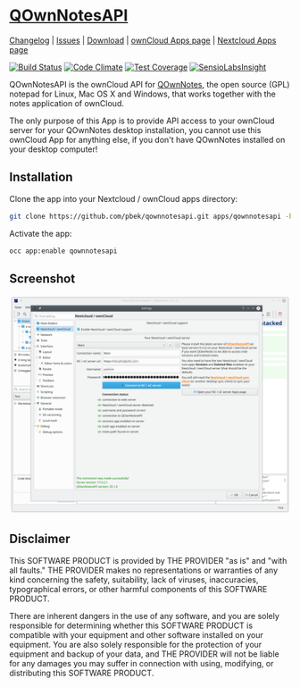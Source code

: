 # [QOwnNotesAPI](http://www.qownnotes.org "QOwnNotes Offical Site") 

[Changelog](https://github.com/pbek/qownnotesapi/blob/develop/CHANGELOG.md) | 
[Issues](https://github.com/pbek/qownnotesapi/issues) | 
[Download](https://github.com/pbek/qownnotesapi/releases) |
[ownCloud Apps page](https://marketplace.owncloud.com/apps/qownnotesapi) |
[Nextcloud Apps page](https://apps.nextcloud.com/apps/qownnotesapi)

[![Build Status](https://travis-ci.org/pbek/qownnotesapi.svg?branch=develop)](https://travis-ci.org/pbek/qownnotesapi)
[![Code Climate](https://codeclimate.com/github/pbek/qownnotesapi/badges/gpa.svg)](https://codeclimate.com/github/pbek/qownnotesapi)
[![Test Coverage](https://codeclimate.com/github/pbek/qownnotesapi/badges/coverage.svg)](https://codeclimate.com/github/pbek/qownnotesapi/coverage)
[![SensioLabsInsight](https://insight.sensiolabs.com/projects/967e5280-358c-48f2-9841-e94a447066f8/mini.png)](https://insight.sensiolabs.com/projects/967e5280-358c-48f2-9841-e94a447066f8)

QOwnNotesAPI is the ownCloud API for [QOwnNotes](http://www.qownnotes.org), the open source (GPL) notepad for Linux, Mac OS X and Windows, that works together with the notes application of ownCloud.

The only purpose of this App is to provide API access to your ownCloud server for your QOwnNotes desktop installation, you cannot use this ownCloud App for anything else, if you don't have QOwnNotes installed on your desktop computer! 

## Installation

Clone the app into your Nextcloud / ownCloud apps directory:

```bash
git clone https://github.com/pbek/qownnotesapi.git apps/qownnotesapi -b develop
```

Activate the app:

```bash
occ app:enable qownnotesapi
```

## Screenshot
![Screenhot](screenshot.png)

## Disclaimer

This SOFTWARE PRODUCT is provided by THE PROVIDER "as is" and "with all faults." THE PROVIDER makes no representations or warranties of any kind concerning the safety, suitability, lack of viruses, inaccuracies, typographical errors, or other harmful components of this SOFTWARE PRODUCT. 

There are inherent dangers in the use of any software, and you are solely responsible for determining whether this SOFTWARE PRODUCT is compatible with your equipment and other software installed on your equipment. You are also solely responsible for the protection of your equipment and backup of your data, and THE PROVIDER will not be liable for any damages you may suffer in connection with using, modifying, or distributing this SOFTWARE PRODUCT.

